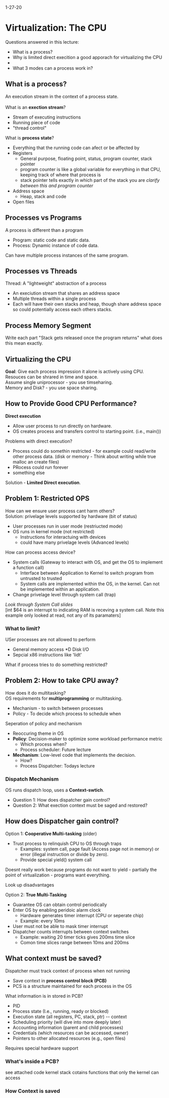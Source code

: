 1-27-20
# Virtualization: The CPU
Questions answered in this lecture:
* What is a process?
* Why is limited direct execition a good apporach for virtualizing the CPU
* 
* What 3 modes can a process work in?

## What is a process?
An execution stream in the context of a process state. <br>
<br>
What is an **exection stream**?
* Stream of executing instructions
* Running piece of code
* "thread control"

What is **process state**?
* Everything that the running code can afect or be affected by
* Registers
    * General purpose, floating point, status, program counter, stack pointer
    * program counter is like a global variable for everything in that CPU, keeping track of where that process is
    * stack pointer tells exactly in which part of the stack you are *clarify between this and program counter*
* Address space
    * Heap, stack and code
* Open files

## Processes vs Programs
A process is different than a program
* Program: static code and static data.
* Process: Dynamic instance of code data.

Can have multiple process instances of the same program.<br>

## Processes vs Threads
Thread: A "lightweight" abstraction of a process 
* An execiution stream that shares an address space
* Multiple threads within a single process
* Each will have their own stacks and heap, though share address space so could potentially access each others stacks.

## Process Memory Segment
Write each part
"Stack gets released once the program returns" what does this mean exactly.

## Virtualizing the CPU
**Goal**: Give each process impression it alone is actively using CPU.<br>
Resouces can be shrared in time and space.<br>
Assume single uniprocessor - you use timseharing.<br>
Memory and Disk? - you use space sharing.<br>

## How to Provide Good CPU Performance?
**Direct execution**
* Allow user process to run directly on hardware.
* OS creates process and transfers control to starting point. (i.e., main())

Problems with direct execution?
* Process could do somethin restricted - for example could read/write other process data. (disk or memory - Think about writing while true malloc an create files)
* PRocess could run forever
* something else

Solution - **Limited Direct execution**.

## Problem 1: Restricted OPS
How can we ensure user process cant harm others?<br>
Solution: privelage levels supported by hardware (bit of status)
* User processes run in user mode (restriucted mode)
* OS runs in kernel mode (not restricted)
    * Instructions for interactuing with devices
    * could have many privelage levels (Advanced levels)

How can process access device?
* System calls (Gateway to interact with OS, and get the OS to implement a function call)
    * Interface between Application to Kernel to switch program from untrusted to trusted
    * System calls are implemented within the OS, in the kernel. Can not be implemented within an application.
* Change privelage level through system call (trap)

*Look through System Call slides*<br>
[int $64 is an interrupt to indicating RAM is receving a system call. Note this example only looked at read, not any of its paramaters]

### What to limit?
USer processes are not allowed to perform
* General memory access
*D Disk I/O
* Sepcial x86 instructions like 'lidt'

What if process tries to do something restricted?

## Problem 2: How to take CPU away?
How does it do multitasking?<br>
OS requirements for **multiprogramming** or multitasking.
* Mechanism - to switch between processes
* Policy - To decide which process to schedule when

Seperation of policy and mechanism
* Reoccuring theme in OS
* **Policy**: Decision-maker to optimize some workload performance metric
    * Which process when?
    * Process scheduler: Future lecture
* **Mechanism**: Low-level code that implements the decision.
    * How?
    * Process Dispatcher: Todays lecture

### Dispatch Mechanism
OS runs dispatch loop, uses a **Context-swtich**.
* Question 1: How does dispatcher gain control?
* Question 2: What exection context must be saged and restored?

## How does Dispatcher gain control?
Option 1: **Cooperative Multi-tasking** (older)
* Trust process to relinquish CPU to OS through traps
    * Examples: system call, page fault (Access page not in memory) or error (illegal instruction or divide by zero).
    * Provide special yield() system call
    
Doesnt really work because programs do not want to yield - partially the point of virtualization - programs want everything.

Look up disadvantages

Option 2: **True Multi-Tasking**
* Guarantee OS can obtain control periodically
* Enter OS by enabling peridoic alarm clock
    * Hardware generates timer interrupt (CPU or seperate chip)
    * Example: every 10ms
* User must not be able to mask timer interrupt
* Dispatcher counts interrupts between context switches
    * Example: waiting 20 timer ticks gives 200ms time slice
    * Comon time slices range between 10ms and 200ms

## What context must be saved?
Dispatcher must track context of process when not running
* Save context in **process control block (PCB)**
* PCS is a structure maintained for each process in the OS

What information is in stored in PCB?
* PID
* Process state (I.e., running, ready or blocked)
* Execution state (all registers, PC, stack, ptr) -- context
* Scheduling priority (will dive into more deeply later)
* Accounting information (parent and child processes)
* Credentials (which resources can be accessed, owner)
* Pointers to other allocated resources (e.g., open files)

Requires special hardware support

### What's inside a PCB?
see attached code
kernel stack cotains functions that only the kernel can access
### How Context is saved